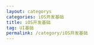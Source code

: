 ```yaml
---
layout: categorys
categories: iOS开发基础
title: iOS开发基础
tag: UI基础
permalink: /category/iOS开发基础
---
```

